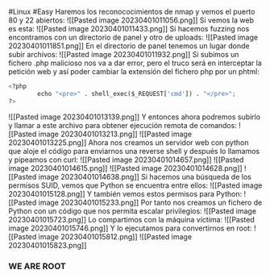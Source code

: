 #Linux #Easy 
Haremos los reconococimientos de nmap y vemos el puerto 80 y 22 abiertos:
![[Pasted image 20230401011056.png]]
Si vemos la web es esta:
![[Pasted image 20230401011433.png]]
Si hacemos fuzzing nos encontramos con un directorio de panel y otro de uploads:
![[Pasted image 20230401011851.png]]
En el directorio de panel tenemos un lugar donde subir archivos:
![[Pasted image 20230401011932.png]]
Si subimos un fichero .php malicioso nos va a dar error, pero el truco será en interceptar la petición web y así poder cambiar la extensión del fichero php por un phtml:
```python
<?php
        echo "<pre>" . shell_exec($_REQUEST['cmd']) . "</pre>";
?>
```
![[Pasted image 20230401013139.png]]
Y entonces ahora podremos subirlo y llamar a este archivo para obtener ejecución remota de comandos:
![[Pasted image 20230401013213.png]]
![[Pasted image 20230401013225.png]]
Ahora nos creamos un servidor web con python que aloje el código para enviarnos una reverse shell y después lo llamamos y pipeamos con curl:
![[Pasted image 20230401014657.png]]
![[Pasted image 20230401014615.png]]
![[Pasted image 20230401014628.png]]
![[Pasted image 20230401014638.png]]
Si hacemos una búsqueda de los permisos SUID, vemos que Python se encuentra entre ellos:
![[Pasted image 20230401015128.png]]
Y también vemos estos permisos para Python:
![[Pasted image 20230401015233.png]]
Por tanto nos creamos un fichero de Python con un código que nos permita escalar privilegios:
![[Pasted image 20230401015723.png]]
Lo compartimos con la máquina víctima:
![[Pasted image 20230401015746.png]]
Y lo ejecutamos para convertirnos en root:
![[Pasted image 20230401015812.png]]
![[Pasted image 20230401015823.png]]
### WE ARE ROOT
